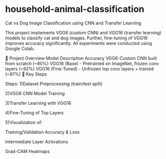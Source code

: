 # household-animal-classification
Cat vs Dog Image Classification using CNN and Transfer Learning

This project implements VGG6 (custom CNN) and VGG16 (transfer learning) models to classify cat and dog images.
Further, fine-tuning of VGG16 improves accuracy significantly.
All experiments were conducted using Google Colab.

📘 Project Overview
Model	Description	Accuracy
VGG6-Custom CNN built from scratch	(~80%)
VGG16 (Base) -	Pretrained on ImageNet, frozen conv layers	(~92%)
VGG16 (Fine-Tuned) - Unfrozen top conv layers + trained	(~97%)
🧠 Key Steps

Steps:
1)Dataset Preprocessing (train/test split)

2)VGG6 CNN Model Training

3)Transfer Learning with VGG16

4)Fine-Tuning of Top Layers

5)Visualization of:

  Training/Validation Accuracy & Loss

  Intermediate Layer Activations

  Grad-CAM Heatmaps

